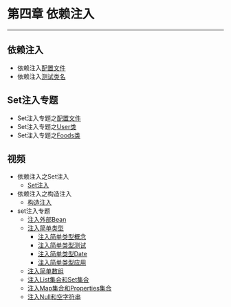 # 第四章 依赖注入

---

## 依赖注入

- 依赖注入[配置文件](src/main/resources/crystal/config/ioc/injection.xml)
- 依赖注入[测试类名](src/test/java/com/stalight/crystal/ioc/InjectionTest.java)

## Set注入专题
- Set注入专题之[配置文件](src/main/resources/crystal/config/ioc/set-injection.xml)
- Set注入专题之[User类](src/main/java/com/stalight/crystal/bean/User.java)
- Set注入专题之[Foods类](src/main/java/com/stalight/crystal/bean/Foods.java)
## 视频

* 依赖注入之Set注入
    - [Set注入](https://www.bilibili.com/video/BV1Ft4y1g7Fb?p=17)
* 依赖注入之构造注入
    - [构造注入](https://www.bilibili.com/video/BV1Ft4y1g7Fb?p=18)
* set注入专题
    + [注入外部Bean](https://www.bilibili.com/video/BV1Ft4y1g7Fb?&p=19)
    + [注入简单类型](https://www.bilibili.com/video/BV1Ft4y1g7Fb?&p=20)
      - [注入简单类型概念](https://www.bilibili.com/video/BV1Ft4y1g7Fb?&p=21)
      - [注入简单类型测试](https://www.bilibili.com/video/BV1Ft4y1g7Fb?&p=22)
      - [注入简单类型Date](https://www.bilibili.com/video/BV1Ft4y1g7Fb?&p=24)
      - [注入简单类型应用](https://www.bilibili.com/video/BV1Ft4y1g7Fb?&p=25)
    + [注入简单数组](https://www.bilibili.com/video/BV1Ft4y1g7Fb?&p=26)
    + [注入List集合和Set集合](https://www.bilibili.com/video/BV1Ft4y1g7Fb?&p=27)
    + [注入Map集合和Properties集合](https://www.bilibili.com/video/BV1Ft4y1g7Fb?&p=28)
    + [注入Null和空字符串](https://www.bilibili.com/video/BV1Ft4y1g7Fb?&p=29)